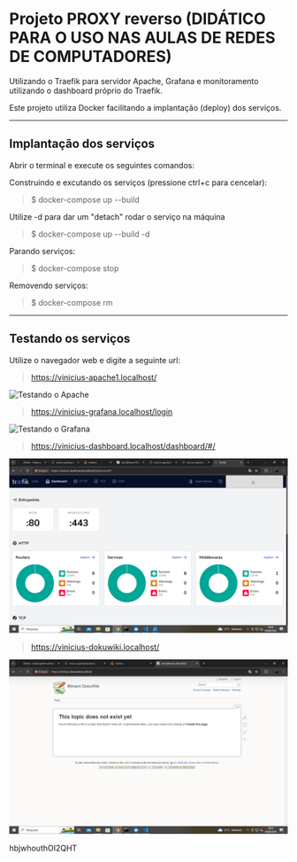 # Projeto PROXY reverso  (DIDÁTICO PARA O USO NAS AULAS DE REDES DE COMPUTADORES)

 Utilizando o Traefik para servidor Apache, Grafana e monitoramento utilizando o dashboard próprio do Traefik.
    
Este projeto utiliza Docker facilitando a implantação (deploy) dos serviços. 
 ***

 ## Implantação dos serviços
 Abrir o terminal e execute os seguintes comandos:

Construindo e excutando os serviços (pressione ctrl+c para cencelar):

 > $ docker-compose up --build

 Utilize -d para dar um "detach" rodar o serviço na máquina

> $ docker-compose up --build -d

Parando serviços: 
> $ docker-compose stop

Removendo serviços: 
> $ docker-compose rm
***

 ## Testando os serviços

Utilize o navegador web e digite a seguinte url:

>https://vinicius-apache1.localhost/

 ![Testando o Apache](Fotos/apacheVini.pngpng) 

 > https://vinicius-grafana.localhost/login

 ![Testando o Grafana](Fotos/grafanaVini.png.png) 

  > https://vinicius-dashboard.localhost/dashboard/#/

 ![Testando o DocuWiki](Fotos/dashboardVini.png) 

  > https://vinicius-dokuwiki.localhost/

 ![Testando o Traefik](Fotos/dokuwikiVini.png) 

 hbjwhouthOI2QHT
